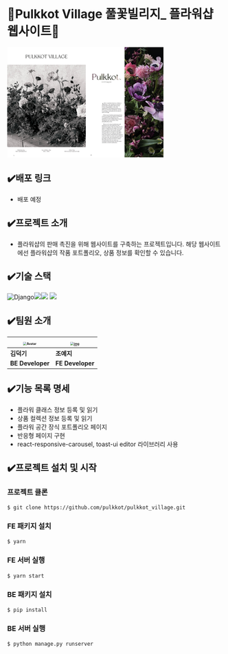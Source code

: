 # 🌸Pulkkot Village 풀꽃빌리지_ 플라워샵 웹사이트🌷



<img src="README.assets/image-20220602003942776.png" alt="image-20220602003942776" style="zoom: 25%;" /><img src="README.assets/image-20220602003957302.png" alt="image-20220602003957302" style="zoom:25%;" />



## ✔️배포 링크

- 배포 예정 

## ✔️프로젝트 소개

-  플라워샵의 판매 촉진을 위해 웹사이트를 구축하는 프로젝트입니다. 해당 웹사이트에선 플라워샵의 작품 포트폴리오, 상품 정보를 확인할 수 있습니다.

## ✔️기술 스택

<img alt="Django" src ="https://img.shields.io/badge/Django-#103E2E.svg?&style=for-the-badge&logo=Django&logoColor=Django"/>![](https://img.shields.io/badge/TypeScript-3178C6?style=for-the-badge&logo=TypeScript&logoColor=white)![](https://img.shields.io/badge/React-20232A?style=for-the-badge&logo=react&logoColor=61DAFB) ![](https://img.shields.io/badge/styled--components-DB7093?style=for-the-badge&logo=styled-components&logoColor=white)



## ✔️팀원 소개

| <img src="https://avatars.githubusercontent.com/deok2kim" alt="Avatar" style="zoom:50%;" /> | [<img src="https://avatars.githubusercontent.com/yezyvibe" alt="img" style="zoom:50%;" />](https://github.com/yezyvibe) |
| ------------------------------------------------------------ | ------------------------------------------------------------ |
| **김덕기**                                                   | **조예지**                                                   |
| **BE Developer**                                             | **FE Developer**                                             |



## ✔️기능 목록 명세

* 플라워 클래스 정보 등록 및 읽기
* 상품 컬렉션 정보 등록 및 읽기
* 플라워 공간 장식 포트폴리오 페이지
* 반응형 페이지 구현
* react-responsive-carousel, toast-ui editor 라이브러리 사용



## ✔️프로젝트 설치 및 시작

### 프로젝트 클론

```
$ git clone https://github.com/pulkkot/pulkkot_village.git
```

### FE 패키지 설치

```
$ yarn
```

### FE 서버 실행

```
$ yarn start
```

### BE 패키지 설치

```
$ pip install
```

### BE 서버 실행

```
$ python manage.py runserver
```





